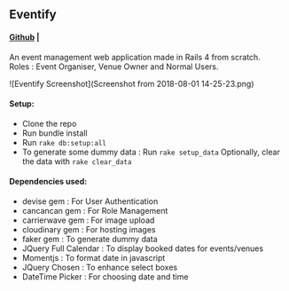 ## Eventify
#### [Github](https://github.com/ammu0001/eventorg.git) |
An event management web application made in Rails 4 from scratch. <br>
Roles : Event Organiser, Venue Owner and Normal Users.

![Eventify Screenshot](Screenshot from 2018-08-01 14-25-23.png)

#### Setup:
* Clone the repo
* Run bundle install
* Run `rake db:setup:all`
* To generate some dummy data : Run `rake setup_data`
    Optionally, clear the data with `rake clear_data`


#### Dependencies used:
- devise gem : For User Authentication 
- cancancan gem : For Role Management 
- carrierwave gem : For image upload
- cloudinary gem : For hosting images
- faker gem : To generate dummy data
- JQuery Full Calendar : To display booked dates for events/venues
- Momentjs : To format date in javascript
- JQuery Chosen : To enhance select boxes
- DateTime Picker : For choosing date and time
